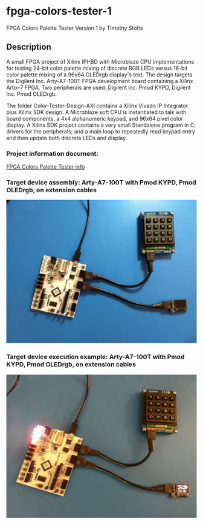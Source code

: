 # fpga-colors-tester-1

FPGA Colors Palette Tester Version 1
by Timothy Stotts


## Description
A small FPGA project of Xilinx IPI-BD with Microblaze CPU implementations for testing
24-bit color palette mixing of discrete RGB LEDs versus 16-bit color palette mixing of
a 96x64 OLEDrgb display's text.
The design targets the Digilent Inc. Arty-A7-100T FPGA development board containing a Xilinx Artix-7 FPGA.
Two peripherals are used: Digilent Inc. Pmod KYPD, Digilent Inc. Pmod OLEDrgb.

The folder Color-Tester-Design-AXI contains a Xilinx Vivado IP Integrator plus
Xilinx SDK design. A Microblaze soft CPU is instantiated to talk with board components,
a 4x4 alphanumeric keypad,
and 96x64 pixel color display.
A Xilinx SDK project contains a very small Standalone program in C; drivers
for the peripherals; and a main loop to repeatedly read keypad entry and then update both
discrete LEDs and display.


### Project information document:

[FPGA Colors Palette Tester info](https://github.com/timothystotts/fpga-colors-tester-1/blob/main/Colors%20Palette%20Tester.pdf)

### Target device assembly: Arty-A7-100T with Pmod KYPD, Pmod OLEDrgb, on extension cables
![Target device assembly](https://github.com/timothystotts/fpga-colors-tester-1/blob/main/Color-Tester-Design-Documents/img_color-palette-tester-assembled-20200831_202137119.jpg)

### Target device execution example: Arty-A7-100T with Pmod KYPD, Pmod OLEDrgb, on extension cables
![Target device execution example](https://github.com/timothystotts/fpga-colors-tester-1/blob/main/Color-Tester-Design-Documents/img_color-palette-tester-executing-a-20200831_204635464.jpg)
